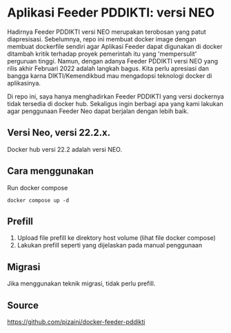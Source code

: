 # Aplikasi Feeder PDDIKTI: versi NEO
Hadirnya Feeder PDDIKTI versi NEO merupakan terobosan yang patut diapresisasi. Sebelumnya, repo ini membuat docker image dengan membuat dockerfile sendiri agar Aplikasi Feeder dapat digunakan di docker ditambah kritik terhadap proyek pemerintah itu yang 'mempersulit' perguruan tinggi. Namun, dengan adanya Feeder PDDIKTI versi NEO yang rilis akhir Februari 2022 adalah langkah bagus. Kita perlu apresiasi dan bangga karna DIKTI/Kemendikbud mau mengadopsi teknologi docker di aplikasinya. 

Di repo ini, saya hanya menghadirkan Feeder PDDIKTI yang versi dockernya tidak tersedia di docker hub. Sekaligus ingin berbagi apa yang kami lakukan agar penggunaan Feeder Neo dapat berjalan dengan lebih baik.

## Versi Neo, versi 22.2.x.
Docker hub versi 22.2 adalah versi NEO.

## Cara menggunakan
Run docker compose

`docker compose up -d`

## Prefill
1. Upload file prefill ke direktory host volume (lihat file docker compose)
2. Lakukan prefill seperti yang dijelaskan pada manual penggunaan

## Migrasi
Jika menggunakan teknik migrasi, tidak perlu prefill.

## Source
https://github.com/pizaini/docker-feeder-pddikti